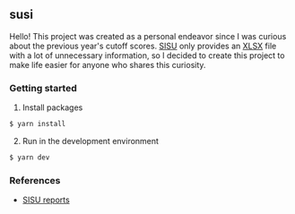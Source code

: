 ## susi

Hello! This project was created as a personal endeavor since I was curious about the previous year's cutoff scores. [SISU](https://acessounico.mec.gov.br/) only provides an [XLSX](https://en.wikipedia.org/wiki/Microsoft_Excel#File_formats) file with a lot of unnecessary information, so I decided to create this project to make life easier for anyone who shares this curiosity.

### Getting started

1. Install packages
```bash
$ yarn install
```

2. Run in the development environment
```bash
$ yarn dev
```

### References
- [SISU reports](https://sisu.mec.gov.br/#/relatorio#onepage)
